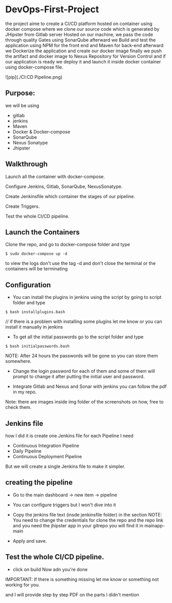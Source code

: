 # DevOps-First-Project
the project aime to create a CI/CD platform hosted on container using docker compose where we clone our source code which is
generated by JHipster from Gitlab server Hosted on our machine, we pass the code through quality Gates using SonarQube
afterward we Build and test the application using NPM for the front end and Maven for back-end afterward we Dockerize the
application and create our docker image finally we push the artifact and docker image to Nexus Repository for Version Control
and if our application is ready we deploy it and launch it inside docker container using docker-compose file.

![pip](./CI:CD Pipeline.png)

## Purpose:
we will be using 
- gitlab
- jenkins
- Maven
- Docker & Docker-compose
- SonarQube
- Nexus Sonatype
- Jhipster

## Walkthrough

Launch all the container with docker-compose.

Configure Jenkins, Gitlab, SonarQube, NexusSonatype.

Create Jenkinsfile which container the stages of our pipeline.

Create Triggers.

Test the whole CI/CD pipeline.

## Launch the Containers

Clone the repo, and go to docker-compose folder and type

 `$ sudo docker-compose up -d`

to view the logs don't use the tag -d and don't close the terminal or the containers will be terminating

## Configuration

- You can install the plugins in jenkins using the script by going to script folder and type

 `$ bash installplugins.bash`

// if there is a problem with installing some plugins let me know or you can install it manually in jenkins

- To get all the initial passwords go to the script folder and type 

 `$ bash initialpasswords.bash`

NOTE: After 24 hours the passwords will be gone so you can store them somewhere.

- Change the login password for each of them and some of them will prompt to change it after putting the initial user and password.

- Integrate Gitlab and Nexus and Sonar with jenkins you can follow the pdf in my repo.

Note: there are images inside img folder of the screenshots on how, free to check them.

## Jenkins file

how I did it is create one Jenkins file for each Pipeline I need 
 - Continuous Integration Pipeline
 - Daily Pipeline
 - Continuous Deployment Pipeline
 
But we will create a single Jenkins file to make it simpler.

## creating the pipeline

 * Go to the main dashboard -> new item -> pipeline 

 * You can configure triggers but I won't dive into it 

 * Copy the jenkins file text (insde jenkinsfile folder) in the section
 NOTE: You need to change the credentials for clone the repo and the repo link and you need the jhipster app in your gitrepo you will find it in mainapp-main

 * Apply and save.

## Test the whole CI/CD pipeline.

 * click on build Now adn you're done

 IMPORTANT: If there is something missing let me know or something not working for you.
 
 and I will provide step by step PDF on the parts I didn't mention
